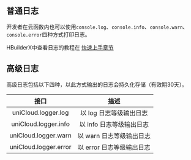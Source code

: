 ## 普通日志

开发者在云函数内也可以使用`console.log`、`console.info`、`console.warn`、`console.error`四种方式打印日志。

HBuilderX中查看日志的教程在 [快速上手章节](/uniCloud/quickstart?id=rundebug)

## 高级日志

高级日志包括以下四种，以此方式输出的日志会持久化存储（有效期30天）。

|接口									|描述											|
|:-:									|:-:											|
|uniCloud.logger.log	|以 log 日志等级输出日志	|
|uniCloud.logger.info	|以 info 日志等级输出日志	|
|uniCloud.logger.warn	|以 warn 日志等级输出日志	|
|uniCloud.logger.error|以 error 日志等级输出日志|
